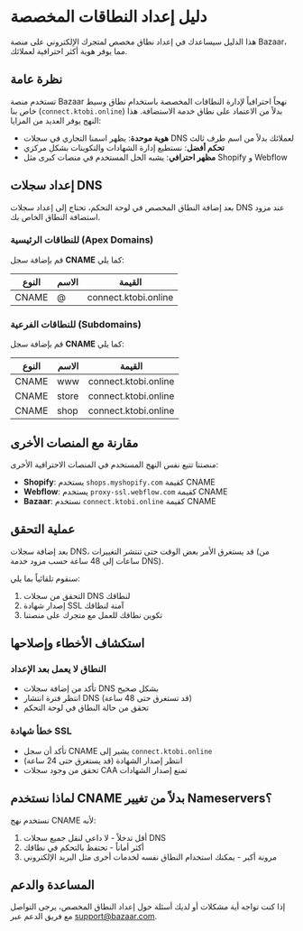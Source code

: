# دليل إعداد النطاقات المخصصة

هذا الدليل سيساعدك في إعداد نطاق مخصص لمتجرك الإلكتروني على منصة Bazaar، مما يوفر هوية أكثر احترافية لعملائك.

## نظرة عامة

تستخدم منصة Bazaar نهجاً احترافياً لإدارة النطاقات المخصصة باستخدام نطاق وسيط خاص بنا (`connect.ktobi.online`) بدلاً من الاعتماد على نطاق خدمة الاستضافة. هذا النهج يوفر العديد من المزايا:

- **هوية موحدة**: يظهر اسمنا التجاري في سجلات DNS لعملائك بدلاً من اسم طرف ثالث
- **تحكم أفضل**: نستطيع إدارة الشهادات والتكوينات بشكل مركزي
- **مظهر احترافي**: يشبه الحل المستخدم في منصات كبرى مثل Shopify و Webflow

## إعداد سجلات DNS

بعد إضافة النطاق المخصص في لوحة التحكم، تحتاج إلى إعداد سجلات DNS عند مزود استضافة النطاق الخاص بك.

### للنطاقات الرئيسية (Apex Domains)

قم بإضافة سجل **CNAME** كما يلي:

| النوع  | الاسم | القيمة                     |
|--------|-------|----------------------------|
| CNAME  | @     | connect.ktobi.online       |

### للنطاقات الفرعية (Subdomains)

قم بإضافة سجل **CNAME** كما يلي:

| النوع  | الاسم | القيمة                     |
|--------|-------|----------------------------|
| CNAME  | www   | connect.ktobi.online       |
| CNAME  | store | connect.ktobi.online       |
| CNAME  | shop  | connect.ktobi.online       |

## مقارنة مع المنصات الأخرى

منصتنا تتبع نفس النهج المستخدم في المنصات الاحترافية الأخرى:

- **Shopify**: يستخدم `shops.myshopify.com` كقيمة CNAME
- **Webflow**: يستخدم `proxy-ssl.webflow.com` كقيمة CNAME
- **Bazaar**: نستخدم `connect.ktobi.online` كقيمة CNAME

## عملية التحقق

بعد إضافة سجلات DNS، قد يستغرق الأمر بعض الوقت حتى تنتشر التغييرات (من ساعات إلى 48 ساعة حسب مزود خدمة DNS).

سنقوم تلقائياً بما يلي:
1. التحقق من سجلات DNS لنطاقك
2. إصدار شهادة SSL آمنة لنطاقك
3. تكوين نطاقك للعمل مع متجرك على منصتنا

## استكشاف الأخطاء وإصلاحها

### النطاق لا يعمل بعد الإعداد

- تأكد من إضافة سجلات DNS بشكل صحيح
- انتظر فترة انتشار DNS (قد تستغرق حتى 48 ساعة)
- تحقق من حالة النطاق في لوحة التحكم

### خطأ شهادة SSL

- تأكد أن سجل CNAME يشير إلى `connect.ktobi.online`
- انتظر إصدار الشهادة (قد يستغرق حتى 24 ساعة)
- تحقق من وجود سجلات CAA تمنع إصدار الشهادات

## لماذا نستخدم CNAME بدلاً من تغيير Nameservers؟

نستخدم نهج CNAME لأنه:
1. أقل تدخلاً - لا داعي لنقل جميع سجلات DNS
2. أكثر أماناً - تحتفظ بالتحكم في نطاقك
3. مرونة أكبر - يمكنك استخدام النطاق نفسه لخدمات أخرى مثل البريد الإلكتروني

## المساعدة والدعم

إذا كنت تواجه أية مشكلات أو لديك أسئلة حول إعداد النطاق المخصص، يرجى التواصل مع فريق الدعم عبر [support@bazaar.com](mailto:support@bazaar.com). 